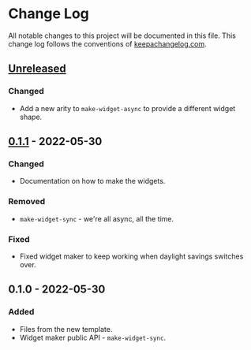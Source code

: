 # Change Log
All notable changes to this project will be documented in this file. This change log follows the conventions of [keepachangelog.com](http://keepachangelog.com/).

## [Unreleased]
### Changed
- Add a new arity to `make-widget-async` to provide a different widget shape.

## [0.1.1] - 2022-05-30
### Changed
- Documentation on how to make the widgets.

### Removed
- `make-widget-sync` - we're all async, all the time.

### Fixed
- Fixed widget maker to keep working when daylight savings switches over.

## 0.1.0 - 2022-05-30
### Added
- Files from the new template.
- Widget maker public API - `make-widget-sync`.

[Unreleased]: https://sourcehost.site/your-name/situacion-problema/compare/0.1.1...HEAD
[0.1.1]: https://sourcehost.site/your-name/situacion-problema/compare/0.1.0...0.1.1
